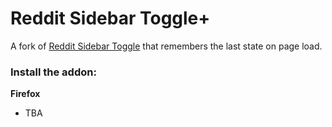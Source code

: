 # Reddit Sidebar Toggle+

A fork of [Reddit Sidebar Toggle](https://dylanaraps/reddit-sidebar-toggle) that remembers the last state on page load. 

### Install the addon:

**Firefox**

- TBA
